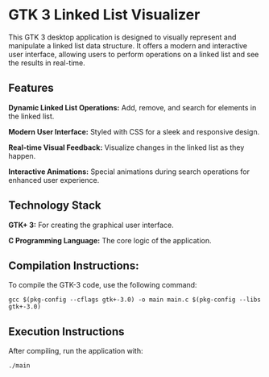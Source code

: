 # GTK 3 Linked List Visualizer

This GTK 3 desktop application is designed to visually represent and manipulate a linked list data structure. It offers a modern and interactive user interface, allowing users to perform operations on a linked list and see the results in real-time.

## Features

**Dynamic Linked List Operations:** Add, remove, and search for elements in the linked list.

**Modern User Interface:** Styled with CSS for a sleek and responsive design.

**Real-time Visual Feedback:** Visualize changes in the linked list as they happen.

**Interactive Animations:** Special animations during search operations for enhanced user experience.

## Technology Stack

**GTK+ 3:** For creating the graphical user interface.

**C Programming Language:** The core logic of the application.

## Compilation Instructions:

To compile the GTK-3 code, use the following command:

```
gcc $(pkg-config --cflags gtk+-3.0) -o main main.c $(pkg-config --libs gtk+-3.0)
```

## Execution Instructions

After compiling, run the application with:

```
./main
```
